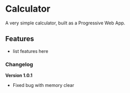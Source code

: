 # Calculator

A very simple calculator, built as a Progressive Web App.

## Features

- list features here

### Changelog

**Version 1.0.1**

- Fixed bug with memory clear
